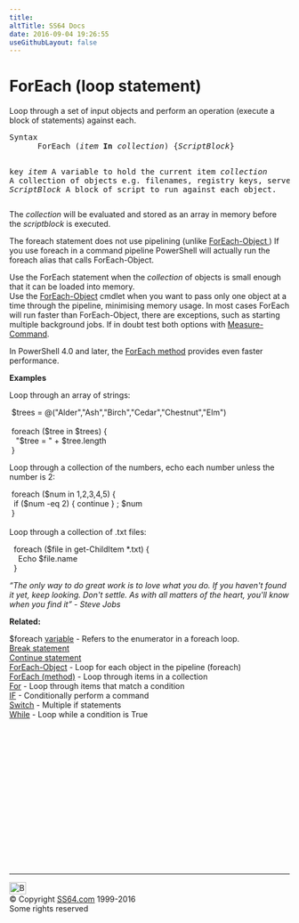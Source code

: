 ```yaml
---
title:
altTitle: SS64 Docs
date: 2016-09-04 19:26:55
useGithubLayout: false
---
```

<!-- #BeginLibraryItem "/Library/head_ps.lbi" --><!-- #EndLibraryItem --><h1>ForEach (loop statement) </h1>
<p>Loop through a set of input objects and perform an operation (execute a block of statements) against each. </p>
<pre>Syntax
      ForEach (<i>item</i> <b>In</b> <i>collection</i>) {<i>ScriptBlock</i>}

key
   <i>item</i>         A variable to hold the current item
   <i>collection</i>   A collection of objects e.g. filenames, registry keys, servernames
   <i>ScriptBlock</i>  A block of script to run against each object.  </pre>
<p>The <i>collection</i> will be evaluated and stored as an array in memory before the <i>scriptblock</i> is executed. </p>
<p>The <span class="code">foreach</span> statement does not use pipelining (unlike <a href="foreach-object.html">ForEach-Object </a> ) If you use <span class="code">foreach</span> in a command pipeline PowerShell will actually run the <span class="code">foreach</span> alias that calls <span class="code">ForEach-Object</span>.</p>
<p>Use the <span class="code">ForEach</span> statement when the <i>collection </i>of objects is small enough that it can be loaded into memory.<br>
Use the <a href="foreach-object.html">ForEach-Object</a> cmdlet when you want to pass only one object at a time through the pipeline, minimising memory usage. In most cases <span class="code">ForEach</span> will run faster than <span class="code">ForEach-Object</span>, there are exceptions, such as starting multiple background jobs. If in doubt test both options with <a href="measure-command.html">Measure-Command</a>.</p>
<p>In PowerShell 4.0 and later, the <a href="foreach-method.html">ForEach method</a> provides even faster performance.</p>

<p><b>Examples</b></p>
<p>Loop through an array of strings:</p>
<p class="code">&nbsp;$trees = @("Alder","Ash","Birch","Cedar","Chestnut","Elm")<br>
  <br>
&nbsp;foreach ($tree in $trees) {<br>
&nbsp;&nbsp;&nbsp;"$tree = " + $tree.length<br>
&nbsp;}</p>
<p>Loop through a collection of the numbers, echo each number unless the number is 2: </p>
<p><span class="code">&nbsp;foreach ($num in 1,2,3,4,5) {<br>
&nbsp;&nbsp;if ($num -eq 2) { continue } ; $num<br>
&nbsp;}</span><br>
<br>Loop through a collection of .txt files:</p>
<p class="code">&nbsp; foreach ($file in get-ChildItem *.txt) {<br>
&nbsp; &nbsp; Echo $file.name<br>
&nbsp; }</p>
<p class="quote"><i>“The only way to do great work is to love what you do. If you haven't found it yet, keep looking. Don't settle. As with all matters of the heart, you'll know when you find it” - Steve Jobs</i></p>
<p><b>Related:</b></p>
<p>  <span class="code">$foreach</span> <a href="syntax-automatic-variables.html">variable</a> - Refers to the enumerator in a foreach loop.<br>
  <a href="break.html">Break statement </a><br>
  <a href="continue.html">Continue statement</a><br>
  <a href="foreach-object.html">ForEach-Object</a> - Loop for each object in the pipeline (foreach)<br>
<a href="foreach-method.html">ForEach (method)</a> - Loop through items in a collection <br>
  <a href="for.html">For</a> - Loop through items that match a condition<br>
  <a href="if.html">IF</a> - Conditionally perform a command<br>
  <a href="switch.html">Switch</a> - Multiple if statements<br>
  <a href="while.html">While</a> - Loop while a condition is True</p><!-- #BeginLibraryItem "/Library/foot_ps.lbi" --><p>
<!-- PowerShell300 -->
<ins class="adsbygoogle" style="display:inline-block;width:300px;height:250px" data-ad-client="ca-pub-6140977852749469" data-ad-slot="6253539900"></ins>
<script>
(adsbygoogle = window.adsbygoogle || []).push({});
</script></p>
<hr>
<div id="bl" class="footer"><a href="foreach.html#"><img src="../images/top.png" width="30" height="22" alt="Back to the Top"></a></div>
<div id="br" class="footer, tagline">© Copyright <a href="../index.html">SS64.com</a> 1999-2016<br>
Some rights reserved</div><!-- #EndLibraryItem -->


